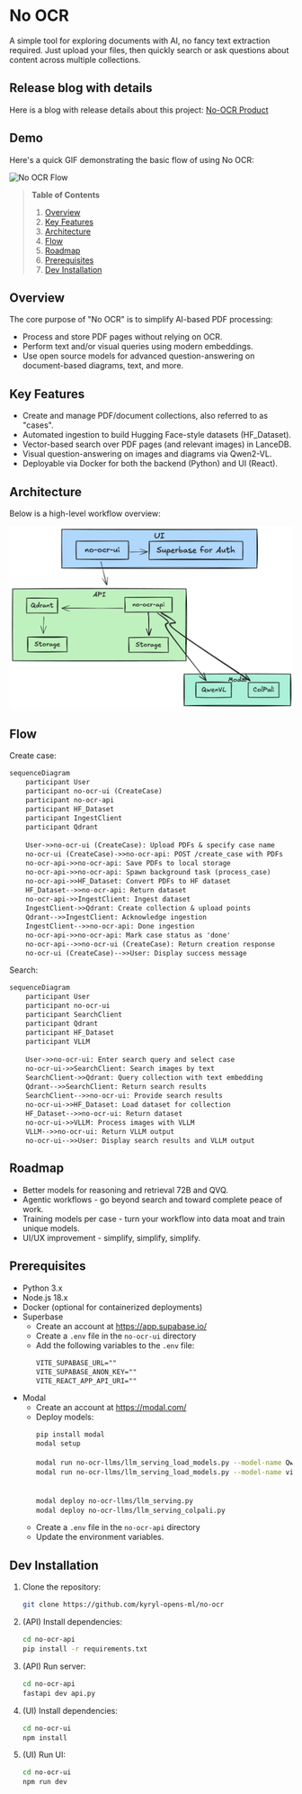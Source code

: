 # No OCR

A simple tool for exploring documents with AI, no fancy text extraction required. Just upload your files, then quickly search or ask questions about content across multiple collections.

## Release blog with details 

Here is a blog with release details about this project: [No-OCR Product](https://kyrylai.com/2025/01/10/no-ocr-product/)

## Demo

Here's a quick GIF demonstrating the basic flow of using No OCR:

![No OCR Flow](./docs/flow.gif)

> **Table of Contents**
> 1. [Overview](#overview)  
> 2. [Key Features](#key-features)  
> 3. [Architecture](#architecture)  
> 4. [Flow](#flow)  
> 5. [Roadmap](#roadmap)  
> 6. [Prerequisites](#prerequisites)  
> 7. [Dev Installation](#dev-installation)  

## Overview

The core purpose of "No OCR" is to simplify AI-based PDF processing:
- Process and store PDF pages without relying on OCR.  
- Perform text and/or visual queries using modern embeddings.  
- Use open source models for advanced question-answering on document-based diagrams, text, and more.

## Key Features

- Create and manage PDF/document collections, also referred to as "cases".  
- Automated ingestion to build Hugging Face-style datasets (HF_Dataset).  
- Vector-based search over PDF pages (and relevant images) in LanceDB.  
- Visual question-answering on images and diagrams via Qwen2-VL.  
- Deployable via Docker for both the backend (Python) and UI (React).

## Architecture

Below is a high-level workflow overview:

![Architecture](./docs/architecture.png)

## Flow

Create case:

```mermaid
sequenceDiagram
    participant User
    participant no-ocr-ui (CreateCase)
    participant no-ocr-api
    participant HF_Dataset
    participant IngestClient
    participant Qdrant

    User->>no-ocr-ui (CreateCase): Upload PDFs & specify case name
    no-ocr-ui (CreateCase)->>no-ocr-api: POST /create_case with PDFs
    no-ocr-api->>no-ocr-api: Save PDFs to local storage
    no-ocr-api->>no-ocr-api: Spawn background task (process_case)
    no-ocr-api->>HF_Dataset: Convert PDFs to HF dataset
    HF_Dataset-->>no-ocr-api: Return dataset
    no-ocr-api->>IngestClient: Ingest dataset
    IngestClient->>Qdrant: Create collection & upload points
    Qdrant-->>IngestClient: Acknowledge ingestion
    IngestClient-->>no-ocr-api: Done ingestion
    no-ocr-api->>no-ocr-api: Mark case status as 'done'
    no-ocr-api-->>no-ocr-ui (CreateCase): Return creation response
    no-ocr-ui (CreateCase)-->>User: Display success message
```

Search:

```mermaid
sequenceDiagram
    participant User
    participant no-ocr-ui
    participant SearchClient
    participant Qdrant
    participant HF_Dataset
    participant VLLM

    User->>no-ocr-ui: Enter search query and select case
    no-ocr-ui->>SearchClient: Search images by text
    SearchClient->>Qdrant: Query collection with text embedding
    Qdrant-->>SearchClient: Return search results
    SearchClient-->>no-ocr-ui: Provide search results
    no-ocr-ui->>HF_Dataset: Load dataset for collection
    HF_Dataset-->>no-ocr-ui: Return dataset
    no-ocr-ui->>VLLM: Process images with VLLM
    VLLM-->>no-ocr-ui: Return VLLM output
    no-ocr-ui-->>User: Display search results and VLLM output
```

## Roadmap 

- Better models for reasoning and retrieval 72B and QVQ.
- Agentic workflows - go beyond search and toward complete peace of work.
- Training models per case - turn your workflow into data moat and train unique models.
- UI/UX improvement - simplify, simplify, simplify.


## Prerequisites
- Python 3.x
- Node.js 18.x
- Docker (optional for containerized deployments)
- Superbase 
  - Create an account at https://app.supabase.io/
  - Create a `.env` file in the `no-ocr-ui` directory
  - Add the following variables to the `.env` file:
    ```
    VITE_SUPABASE_URL=""
    VITE_SUPABASE_ANON_KEY=""
    VITE_REACT_APP_API_URI=""
    ```
- Modal 
  - Create an account at https://modal.com/
  - Deploy models:
    ```bash
    pip install modal
    modal setup

    modal run no-ocr-llms/llm_serving_load_models.py --model-name Qwen/Qwen2-VL-7B-Instruct --model-revision 51c47430f97dd7c74aa1fa6825e68a813478097f
    modal run no-ocr-llms/llm_serving_load_models.py --model-name vidore/colqwen2-v1.0-merged --model-revision 364a4f5df97231e233e15cbbaf0b9dbe352ba92c


    modal deploy no-ocr-llms/llm_serving.py
    modal deploy no-ocr-llms/llm_serving_colpali.py
    ```
  - Create a `.env` file in the `no-ocr-api` directory
  - Update the environment variables.

## Dev Installation

1. Clone the repository:
   ```bash
   git clone https://github.com/kyryl-opens-ml/no-ocr
   ```

2. (API) Install dependencies:
   ```bash
   cd no-ocr-api
   pip install -r requirements.txt
   ```

2. (API) Run server:
   ```bash
   cd no-ocr-api
   fastapi dev api.py
   ```

4. (UI) Install dependencies:
   ```bash
   cd no-ocr-ui
   npm install
   ```
4. (UI) Run UI:
   ```bash
   cd no-ocr-ui
   npm run dev
   ```
